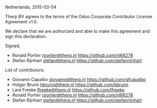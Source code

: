 Netherlands, 2015-03-04

Therp BV agrees to the terms of the Odoo Corporate 
Contributor License Agreement v1.0.

We declare that we are authorized and able to make this agreement and sign
this declaration.

Signed,

*  Ronald Portier rportier@therp.nl https://github.com/nl66278
*  Stefan Rijnhart stefan@therp.nl https://github.com/stefanrijnhart

List of contributors:

*  Giovanni Capalbo giovanni@therp.nl https://github.com/gfcapalbo
*  Holger Brunn hbrunn@therp.nl https://github.com/hbrunn
*  Lara Freeke lfreeke@therp.nl https://github.com/lfreeke
*  Ronald Portier rportier@therp.nl https://github.com/nl66278
*  Stefan Rijnhart stefan@therp.nl https://github.com/stefanrijnhart


